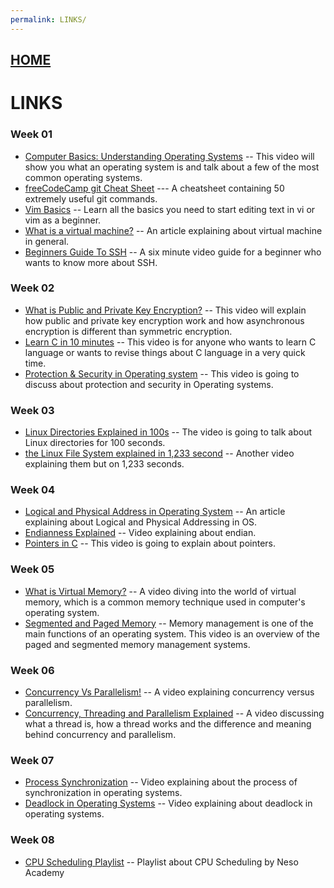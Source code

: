 ```yaml
---
permalink: LINKS/
---
```

## [HOME](../)

# LINKS

<h3>Week 01</h3>

* [Computer Basics: Understanding Operating Systems](https://youtu.be/fkGCLIQx1MI?si=VBc1F3KLGPpZO0tt) -- This video will show you what an operating system is and talk about a few of the most common operating systems.
* [freeCodeCamp git Cheat Sheet](https://www.freecodecamp.org/news/git-cheat-sheet/) --- A cheatsheet containing 50 extremely useful git commands.
* [Vim Basics](https://youtu.be/ggSyF1SVFr4?si=pZ9b-_Q6VILfKHR6) -- Learn all the basics you need to start editing text in vi or vim as a beginner.
* [What is a virtual machine?](https://www.vmware.com/topics/virtual-machine) -- An article explaining about virtual machine in general.
* [Beginners Guide To SSH](https://youtu.be/qWKK_PNHnnA?si=5OOeoHYJN-DURc-g) -- A six minute video guide for a beginner who wants to know more  about SSH.

<h3>Week 02</h3>

* [What is Public and Private Key Encryption?](https://youtu.be/84sO-0JxoHU?si=RebX65cEML5Y29i-) -- This video will explain how public and private key encryption work and how asynchronous encryption is different than symmetric encryption.
* [Learn C in 10 minutes](https://youtu.be/dTp0c41XnrQ?si=5-C5fM-nao0xhGT6) -- This video is for anyone who wants to learn C language or wants to revise things about C language in a very quick time.
* [Protection & Security in Operating system](https://youtu.be/DKb7KhfoZmU?si=hZod1VPisYSsSj8a) -- This video is going to discuss about protection and security in Operating systems.

<h3>Week 03</h3>

* [Linux Directories Explained in 100s](https://youtu.be/42iQKuQodW4?si=FKC3k3WJds5_yHLt) -- The video is going to talk about Linux directories for 100 seconds.
* [the Linux File System explained in 1,233 second](https://youtu.be/A3G-3hp88mo?si=CXkWCUJ0khjtgPRY) -- Another video explaining them but on 1,233 seconds.

<h3>Week 04</h3>

* [Logical and Physical Address in Operating System](https://www.geeksforgeeks.org/logical-and-physical-address-in-operating-system/) -- An article explaining about Logical and Physical Addressing in OS.
* [Endianness Explained](https://youtu.be/LxvFb63OOs8?si=MAttPwzXxtI1Qx_w) -- Video explaining about endian.
* [Pointers in C](https://youtu.be/2ybLD6_2gKM?si=kDfpzUZbbRiG_OYe) -- This video is going to explain about pointers.

<h3>Week 05</h3>

* [What is Virtual Memory?](https://youtu.be/A9WLYbE0p-I?si=0vPWNMrNdqRNTbNB) -- A video diving into the world of virtual memory, which is a common memory technique used in computer's operating system.
* [Segmented and Paged Memory](https://youtu.be/p9yZNLeOj4s?si=EYYiqBdYgr_lC2b0) -- Memory management is one of the main functions of an operating system.  This video is an overview of the paged and segmented memory management systems.

<h3>Week 06</h3>

* [Concurrency Vs Parallelism!](https://youtu.be/RlM9AfWf1WU?si=_GxySSC_pyswwKYv) -- A video explaining concurrency versus parallelism.
* [Concurrency, Threading and Parallelism Explained](https://youtu.be/olYdb0DdGtM?si=4t5ALUhL2ncg7fhh) -- A video discussing what a thread is, how a thread works and the difference and meaning behind concurrency and parallelism.

<h3>Week 07</h3>

* [Process Synchronization](https://youtu.be/ph2awKa8r5Y?si=rwaDA5b3NsKq71O1) -- Video explaining about the process of synchronization in operating systems.
* [Deadlock in Operating Systems](https://youtu.be/UVo9mGARkhQ?si=_M9OyoOj7RZxMjBF) -- Video explaining about deadlock in operating systems.

<h3>Week 08</h3>

* [CPU Scheduling Playlist](https://youtube.com/playlist?list=PLBlnK6fEyqRitWSE_AyyySWfhRgyA-rHk&si=MhX7yVJiDx__zo7_) -- Playlist about CPU Scheduling by Neso Academy
